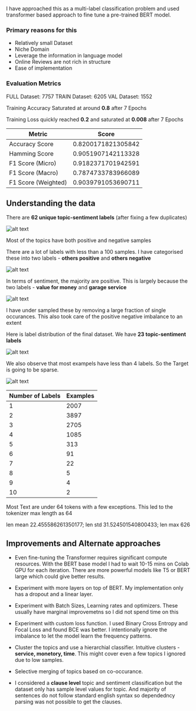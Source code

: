 
I have approached this as a multi-label classification problem and used transformer based approach to fine tune a pre-trained BERT model. 

### Primary reasons for this
- Relatively small Dataset
- Niche Domain
- Leverage the information in language model
- Online Reviews are not rich in structure
- Ease of implementation

### Evaluation Metrics

FULL Dataset: 7757
TRAIN Dataset: 6205
VAL Dataset: 1552

Training Accuracy Saturated at around **0.8** after 7 Epochs

Training Loss quickly reached **0.2** and saturated at **0.008** after 7 Epochs

| Metric | Score |
| --- | --- |
| Accuracy Score | 0.8200171821305842 |
| Hamming Score | 0.9051907142113328 |
| F1 Score (Micro) | 0.9182371701942591 |
| F1 Score (Macro) | 0.7874733783966089 |
| F1 Score (Weighted)| 0.9039791053690711 |

## Understanding the data

There are **62 unique topic-sentiment labels** (after fixing a few duplicates)

![alt text](https://github.com/sampathkethineedi/sentisum-topic-sentiment/blob/master/approach/labels_dist.png?raw=true)

Most of the topics have both positive and negative samples

There are a lot of labels with less than a 100 samples. I have categorised these into two labels - **others positive** and **others negative**

![alt text](https://github.com/sampathkethineedi/sentisum-topic-sentiment/blob/master/approach/labels_low_sample.png?raw=true)

In terms of sentiment, the majority are positive. This is largely because the two labels - **value for money** and **garage service**

![alt text](https://github.com/sampathkethineedi/sentisum-topic-sentiment/blob/master/approach/pos_neg.png?raw=true)

I have under sampled these by removing a large fraction of single occurances. This also took care of the positive negative imbalance to an extent

Here is label distribution of the final dataset. We have **23 topic-sentiment labels**

![alt text](https://github.com/sampathkethineedi/sentisum-topic-sentiment/blob/master/approach/labels_all_2.png?raw=true)

We also observe that most exampels have less than 4 labels. So the Target is going to be sparse.

![alt text](https://github.com/sampathkethineedi/sentisum-topic-sentiment/blob/master/approach/labels_len.png?raw=true)

| Number of Labels | Examples |
| --- | --- |
| 1 | 2007 |
| 2 | 3897 |
| 3 | 2705 |
| 4 | 1085 |
| 5 | 313 |
| 6 | 91 |
| 7 | 22 |
| 8 | 5 |
| 9 | 4 |
| 10 | 2 |

Most Text are under 64 tokens with a few exceptions. This led to the tokenizer max length as 64

len mean 22.455586261350177; len std 31.524501540800433; len max 626

## Improvements and Alternate approaches

- Even fine-tuning the Transformer requires significant compute resources. With the BERT base model I had to wait 10-15 mins on Colab GPU for each iteration. There are more powerful models like T5 or BERT large which could give better results.

- Experiment with more layers on top of BERT. My implementation only has a dropout and a linear layer.

- Experiment with Batch Sizes, Learning rates and optimizers. These usually have marginal improvemetns so I did not spend time on this

- Experiment with custom loss function. I used Binary Cross Entropy and Focal Loss and found BCE was better. I intentionally ignore the imbalance to let the model learn the frequency patterns.

- Cluster the topics and use a hierarchial classifier. Intuitive clusters - **service, monetory, time**. This might cover even a few topics I ignored due to low samples.

- Selective merging of topics based on co-occurance.

- I considered a **clause level** topic and sentiment classification but the dataset only has sample level values for topic. And majority of sentences do not follow standard english syntax so dependedncy parsing was not possible to get the clauses.
